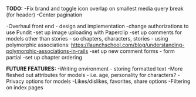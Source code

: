 **TODO:**
-Fix brand and toggle icon overlap on smallest media query break (for header)
-Center pagination

-Overhaul front end - design and implementation
-change authorizations to use Pundit
-set up image uploading with Paperclip
-set up comments for models other than stories - so chapters, characters, stories - using polymorphic associations:
  https://launchschool.com/blog/understanding-polymorphic-associations-in-rails
  -set up new comment forms - form partial
-set up chapter ordering

**FUTURE FEATURES:**
-Writing environment - storing formatted text
-More fleshed out attributes for models - i.e. age, personality for characters?
-Privacy options for models
-Likes/dislikes, favorites, share options
-Filtering on index pages
